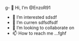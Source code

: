 g- 👋 Hi, I’m @EnzoR91
- 👀 I’m interested sdsdf
- 🌱 I’m curren sdfsdfsdf
- 💞️ I’m looking to collaborate on
- 📫 How to reach me ...fghf

<!---
EnzoR91/EnzoR91 is a ✨ special ✨ repository because its `README.md` (this file) appears on your GitHub profile.
You can click the Preview link to take a look at your changes.
--->
